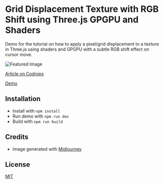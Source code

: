 # Grid Displacement Texture with RGB Shift using Three.js GPGPU and Shaders

Demo for the tutorial on how to apply a pixel/grid displacement to a texture in Three.js using shaders and GPGPU with a subtle RGB shift effect on cursor move.

![Featured Image](https://tympanus.net/codrops/wp-content/uploads/2024/08/griddistortion_feat-1.jpg)

[Article on Codrops](https://tympanus.net/codrops/?p=80158)

[Demo](https://tympanus.net/codrops/GridDistortionEffect/)

## Installation

- Install with `npm install`
- Run demo with `npm run dev`
- Build with `npm run build`

## Credits

- Image generated with [Midjourney](https://midjourney.com)

## License
[MIT](LICENSE)





